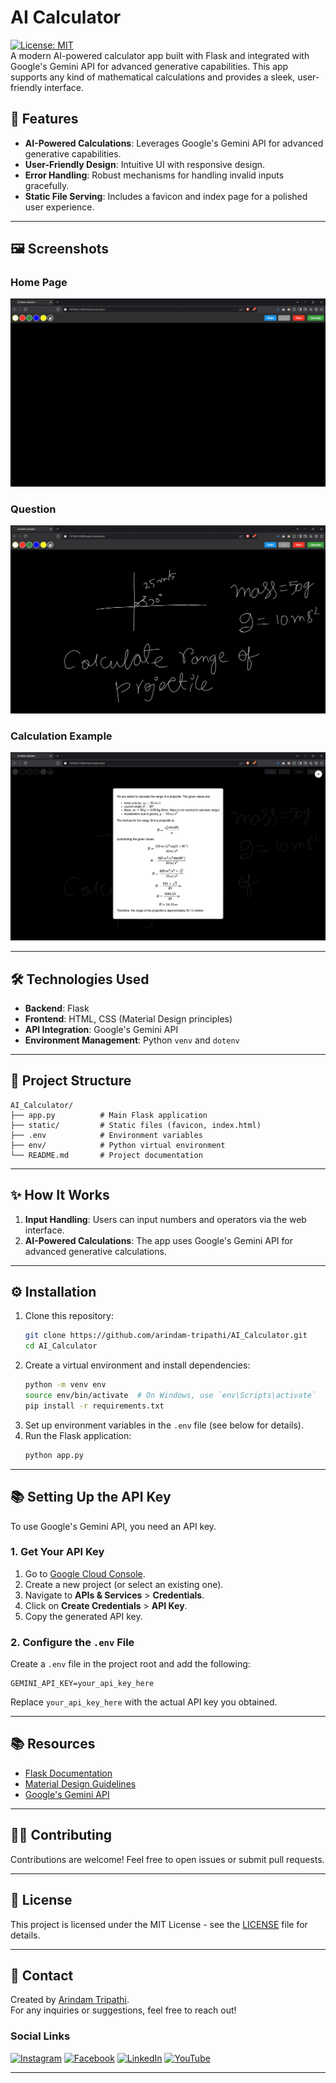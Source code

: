 # AI Calculator

[![License: MIT](https://img.shields.io/badge/License-MIT-blue.svg)](https://opensource.org/licenses/MIT)  
A modern AI-powered calculator app built with Flask and integrated with Google's Gemini API for advanced generative capabilities. This app supports any kind of mathematical calculations and provides a sleek, user-friendly interface.

## 🚀 Features
- **AI-Powered Calculations**: Leverages Google's Gemini API for advanced generative capabilities.
- **User-Friendly Design**: Intuitive UI with responsive design.
- **Error Handling**: Robust mechanisms for handling invalid inputs gracefully.
- **Static File Serving**: Includes a favicon and index page for a polished user experience.

---

## 🖼️ Screenshots
### Home Page
![Home Page](screenshots/home_page.png)

### Question
![Dark Mode](screenshots/question.png)

### Calculation Example
![Calculation Example](screenshots/solution.png)

---

## 🛠️ Technologies Used
- **Backend**: Flask
- **Frontend**: HTML, CSS (Material Design principles)
- **API Integration**: Google's Gemini API
- **Environment Management**: Python `venv` and `dotenv`

---

## 📂 Project Structure
```plaintext
AI_Calculator/
├── app.py          # Main Flask application
├── static/         # Static files (favicon, index.html)
├── .env            # Environment variables
├── env/            # Python virtual environment
└── README.md       # Project documentation
```

---

## ✨ How It Works
1. **Input Handling**: Users can input numbers and operators via the web interface.
2. **AI-Powered Calculations**: The app uses Google's Gemini API for advanced generative calculations.

---

## ⚙️ Installation
1. Clone this repository:
   ```bash
   git clone https://github.com/arindam-tripathi/AI_Calculator.git
   cd AI_Calculator
   ```
2. Create a virtual environment and install dependencies:
   ```bash
   python -m venv env
   source env/bin/activate  # On Windows, use `env\Scripts\activate`
   pip install -r requirements.txt
   ```
3. Set up environment variables in the `.env` file (see below for details).
4. Run the Flask application:
   ```bash
   python app.py
   ```

---

## 📚 Setting Up the API Key
To use Google's Gemini API, you need an API key.

### 1. Get Your API Key
1. Go to [Google Cloud Console](https://console.cloud.google.com/).
2. Create a new project (or select an existing one).
3. Navigate to **APIs & Services** > **Credentials**.
4. Click on **Create Credentials** > **API Key**.
5. Copy the generated API key.

### 2. Configure the `.env` File
Create a `.env` file in the project root and add the following:
```plaintext
GEMINI_API_KEY=your_api_key_here
```
Replace `your_api_key_here` with the actual API key you obtained.

---

## 📚 Resources
- [Flask Documentation](https://flask.palletsprojects.com/)
- [Material Design Guidelines](https://material.io/design)
- [Google's Gemini API](https://cloud.google.com/gemini)

---

## 🧑‍💻 Contributing
Contributions are welcome! Feel free to open issues or submit pull requests.

---

## 📝 License
This project is licensed under the MIT License - see the [LICENSE](LICENSE) file for details.

---

## 📧 Contact
Created by [Arindam Tripathi](https://github.com/ArindamTripathi619).  
For any inquiries or suggestions, feel free to reach out!

### Social Links  
[![Instagram](https://img.shields.io/badge/Instagram-%23E4405F.svg?&style=for-the-badge&logo=instagram&logoColor=white)](https://www.instagram.com/aritri619/)  [![Facebook](https://img.shields.io/badge/Facebook-%231877F2.svg?&style=for-the-badge&logo=facebook&logoColor=white)](https://www.facebook.com/arindam.tripathi.180/)  [![LinkedIn](https://img.shields.io/badge/LinkedIn-%230077B5.svg?&style=for-the-badge&logo=linkedin&logoColor=white)](https://www.linkedin.com/in/arindam-tripathi-962551349/)  [![YouTube](https://img.shields.io/badge/YouTube-%23FF0000.svg?&style=for-the-badge&logo=youtube&logoColor=white)](https://www.youtube.com/@arindamtripathi4602)  


---

